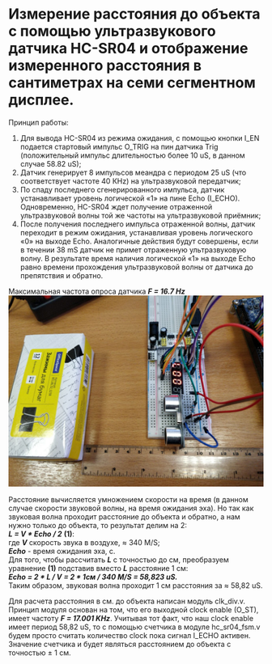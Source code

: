 Измерение расстояния до объекта с помощью ультразвукового датчика HC-SR04 и отображение измеренного расстояния в сантиметрах на семи сегментном дисплее.
=====================
Принцип работы:
1) Для вывода HC-SR04 из режима ожидания, с помощью кнопки I_EN подается стартовый импульс O_TRIG на пин датчика Trig (положительный импульс длительностью более 10 uS, в данном случае 58.82 uS);
2) Датчик генерирует 8 импульсов меандра с периодом 25 uS (что соответствует частоте 40 КHz) на ультразвуковой передатчик;
3) По спаду последнего сгенерированного импульса, датчик устанавливает уровень логической «1» на пине Echo (I_ECHO).
Одновременно, HC-SR04 ждет получение отраженной ультразвуковой волны той же частоты на ультразвуковой приёмник;
4) После получения последнего импульса отраженной волны, датчик переходит в режим ожидания, устанавливая уровень логического «0» на выходе Echo.
Аналогичные действия будут совершены, если в течении 38 mS датчик не примет отраженную ультразвуковую волну.
В результате время наличия логической «1» на выходе Echo равно времени прохождения ультразвуковой волны от датчика до препятствия и обратно.

Максимальная частота опроса датчика ***F = 16.7 Hz***
![Image alt](https://github.com/MrNextor/HC-SR04/blob/main/doc/measured_distance.jpg)

Расстояние вычисляется умножением скорости на время (в данном случае скорости звуковой волны, на время ожидания эха).
Но так как звуковая волна проходит расстояние до объекта и обратно, а нам нужно только до объекта, то результат делим на 2:  
***L = V * Echo / 2*** **(1)**:  
где ***V*** скорость звука в воздухе, ≈ 340 M/S;  
***Echo*** - время ожидания эха, с.  
Для того, чтобы рассчитать ***L*** с точностью до см, преобразуем уравнение **(1)** подставив вместо ***L*** расстояние 1 см:  
***Echo = 2 * L / V = 2 * 1см / 340 M/S = 58,823 uS.***  
Таким образом, звуковая волна проходит 1 см расстояния за ≈ 58,82 uS.

Для расчета расстояния в см. до объекта написан модуль clk_div.v.
Принцип модуля основан на том, что его выходной clock enable (O_ST), имеет частоту ***F = 17.001 KHz***.
Учитывая тот факт, что наш clock enable имеет период 58,82 uS, то с помощью счетчика в модуле hc_sr04_fsm.v будем просто считать количество clock пока сигнал I_ECHO активен.
Значение счетчика и будет являться расстоянием до объекта с точностью ± 1 см.